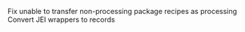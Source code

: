 Fix unable to transfer non-processing package recipes as processing  
Convert JEI wrappers to records  
